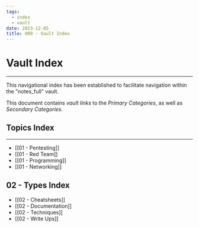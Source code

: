 ```yaml
---
tags:
  - index
  - vault
date: 2023-12-05
title: 000 - Vault Index
---
```


# Vault Index
---

This navigational index has been established to facilitate navigation within the "notes_full" vault. 

This document contains *vault links* to the *Primary Categories*, as well as *Secondary Categories*.

## Topics Index
---

- [[01 - Pentesting]]
- [[01 - Red Team]]
- [[01 - Programming]]
- [[01 - Networking]]

## 02 - Types Index

- [[02 - Cheatsheets]]
- [[02 - Documentation]]
- [[02 - Techniques]]
- [[02 - Write Ups]]

